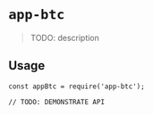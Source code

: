 # `app-btc`

> TODO: description

## Usage

```
const appBtc = require('app-btc');

// TODO: DEMONSTRATE API
```
